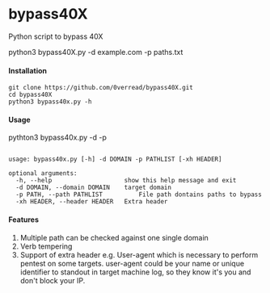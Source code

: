 # bypass40X
Python script to bypass 40X 

python3 bypass40X.py -d example.com -p paths.txt

#### Installation

```
git clone https://github.com/0verread/bypass40X.git
cd bypass40X
python3 bypass40x.py -h
```

#### Usage

pythton3 bypass40x.py -d <target-domain> -p <pathlist> 
```

usage: bypass40x.py [-h] -d DOMAIN -p PATHLIST [-xh HEADER]

optional arguments:
  -h, --help            		show this help message and exit
  -d DOMAIN, --domain DOMAIN  	target domain
  -p PATH, --path PATHLIST  		File path dontains paths to bypass
  -xh HEADER, --header HEADER	Extra header
```

#### Features

1. Multiple path can be checked against one single domain
2. Verb tempering 
3. Support of extra header e.g. User-agent which is necessary to perform pentest on some targets. user-agent could be your name or unique identifier to standout in target machine log, so they know it's you and don't block your IP.
